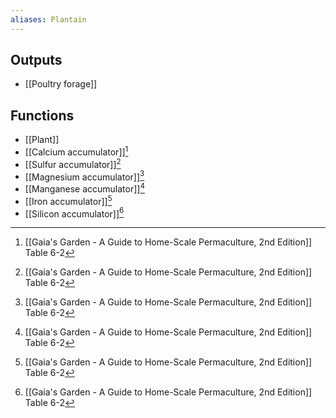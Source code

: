 ```yaml
---
aliases: Plantain
---
```


## Outputs
- [[Poultry forage]]

## Functions
- [[Plant]]
- [[Calcium accumulator]][^1]
- [[Sulfur accumulator]][^1]
- [[Magnesium accumulator]][^1]
- [[Manganese accumulator]][^1]
- [[Iron accumulator]][^1]
- [[Silicon accumulator]][^1]

[^1]: [[Gaia's Garden - A Guide to Home-Scale Permaculture, 2nd Edition]] Table 6-2
